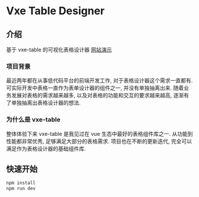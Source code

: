 # Vxe Table Designer

## 介绍

基于 vxe-table 的可视化表格设计器 [网站演示](https://table.linops.top)

### 项目背景

最近两年都在从事低代码平台的前端开发工作, 对于表格设计器这个需求一直都有. 可实际开发中表格一直作为表单设计器的组件之一,
并没有单独抽离出来. 随着业务发展对表格的需求越来越多, 以及对表格的功能和交互的要求越来越高, 逐渐有了单独抽离出表格设计器的想法.

### 为什么是 vxe-table

整体体验下来 vxe-table 是我见过在 vue 生态中最好的表格组件库之一. 从功能到性能都非常优秀, 足够满足大部分的表格需求.
项目也在不断的更新迭代, 完全可以满足作为表格设计器的基础组件库.

## 快速开始

```bash
npm install
npm run dev
```
